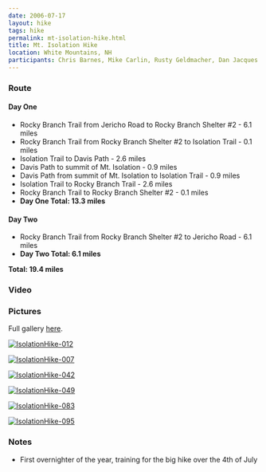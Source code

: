 ```yaml
---
date: 2006-07-17
layout: hike
tags: hike
permalink: mt-isolation-hike.html
title: Mt. Isolation Hike
location: White Mountains, NH
participants: Chris Barnes, Mike Carlin, Rusty Geldmacher, Dan Jacques
---
```


### Route

#### Day One

  * Rocky Branch Trail from Jericho Road to Rocky Branch Shelter #2 - 6.1 miles
  * Rocky Branch Trail from Rocky Branch Shelter #2 to Isolation Trail - 0.1 miles
  * Isolation Trail to Davis Path - 2.6 miles
  * Davis Path to summit of Mt. Isolation - 0.9 miles
  * Davis Path from summit of Mt. Isolation to Isolation Trail - 0.9 miles
  * Isolation Trail to Rocky Branch Trail - 2.6 miles
  * Rocky Branch Trail to Rocky Branch Shelter #2 - 0.1 miles
  * **Day One Total: 13.3 miles**

#### Day Two

  * Rocky Branch Trail from Rocky Branch Shelter #2 to Jericho Road - 6.1 miles
  * **Day Two Total: 6.1 miles**

**Total: 19.4 miles**

### Video

### Pictures

Full gallery [here](http://www.flickr.com/photos/geldmacher/sets/72157594560192694/).

[![IsolationHike-012](http://farm1.static.flickr.com/151/404758095_163ebaecda.jpg)](http://www.flickr.com/photos/geldmacher/404758095/)

[![IsolationHike-007](http://farm1.static.flickr.com/171/404756021_1af6b19c29.jpg)](http://www.flickr.com/photos/geldmacher/404756021/)

[![IsolationHike-042](http://farm1.static.flickr.com/150/404762912_61370abc53.jpg)](http://www.flickr.com/photos/geldmacher/404762912/)

[![IsolationHike-049](http://farm1.static.flickr.com/157/404764594_380277aafb.jpg)](http://www.flickr.com/photos/geldmacher/404764594/)

[![IsolationHike-083](http://farm1.static.flickr.com/140/404770879_dd5aefb730.jpg)](http://www.flickr.com/photos/geldmacher/404770879/)

[![IsolationHike-095](http://farm1.static.flickr.com/60/404774004_78923d91a0.jpg)](http://www.flickr.com/photos/geldmacher/404774004/)

### Notes

  * First overnighter of the year, training for the big hike over the 4th of July
